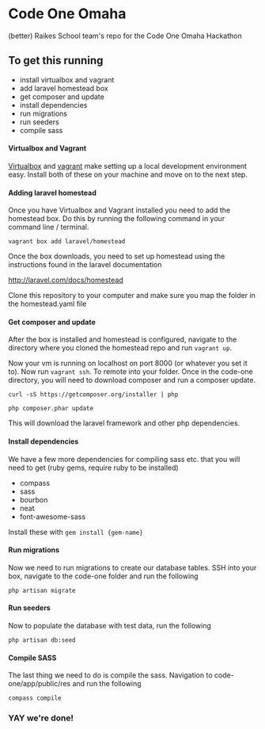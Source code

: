# Code One Omaha

(better) Raikes School team's repo for the Code One Omaha Hackathon

## To get this running

- install virtualbox and vagrant
- add laravel homestead box
- get composer and update
- install dependencies
- run migrations
- run seeders
- compile sass

#### Virtualbox and Vagrant

[Virtualbox](https://www.virtualbox.org/wiki/Downloads) and [vagrant](https://www.vagrantup.com/downloads.html) make setting up a local development environment easy. Install both of these on your machine and move on to the next step.

#### Adding laravel homestead

Once you have Virtualbox and Vagrant installed you need to add the homestead box. Do this by running the following command in your command line / terminal.

`vagrant box add laravel/homestead`

Once the box downloads, you need to set up homestead using the instructions found in the laravel documentation

http://laravel.com/docs/homestead

Clone this repository to your computer and make sure you map the folder in the homestead.yaml file

#### Get composer and update

After the box is installed and homestead is configured, navigate to the directory where you cloned the homestead repo and run `vagrant up`.

Now your vm is running on localhost on port 8000 (or whatever you set it to). Now run `vagrant ssh`. To remote into your folder. Once in the code-one directory, you will need to download composer and run a composer update.

`curl -sS https://getcomposer.org/installer | php`

`php composer.phar update`

This will download the laravel framework and other php dependencies.


#### Install dependencies

We have a few more dependencies for compiling sass etc. that you will need to get (ruby gems, require ruby to be installed)

- compass
- sass
- bourbon
- neat
- font-awesome-sass

Install these with `gem install {gem-name}`

#### Run migrations

Now we need to run migrations to create our database tables. SSH into your box, navigate to the code-one folder and run the following

`php artisan migrate`

#### Run seeders

Now to populate the database with test data, run the following

`php artisan db:seed`

#### Compile SASS

The last thing we need to do is compile the sass. Navigation to code-one/app/public/res and run the following

`compass compile`

### YAY we're done!

